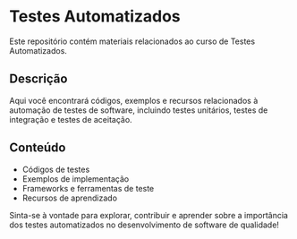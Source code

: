 # Testes Automatizados

Este repositório contém materiais relacionados ao curso de Testes Automatizados.

## Descrição

Aqui você encontrará códigos, exemplos e recursos relacionados à automação de testes de software, incluindo testes unitários, testes de integração e testes de aceitação.

## Conteúdo

- Códigos de testes
- Exemplos de implementação
- Frameworks e ferramentas de teste
- Recursos de aprendizado

Sinta-se à vontade para explorar, contribuir e aprender sobre a importância dos testes automatizados no desenvolvimento de software de qualidade!

